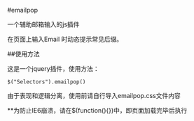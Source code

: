 #emailpop

一个辅助邮箱输入的js插件

在页面上输入Email 时动态提示常见后缀。

##使用方法

这是一个jquery插件，使用方法：

	$("Selectors").emailpop()

由于表现和逻辑分离，使用前请自行导入emailpop.css文件内容

**为防止IE6崩溃，请在$(function(){})中，即页面加载完毕后执行